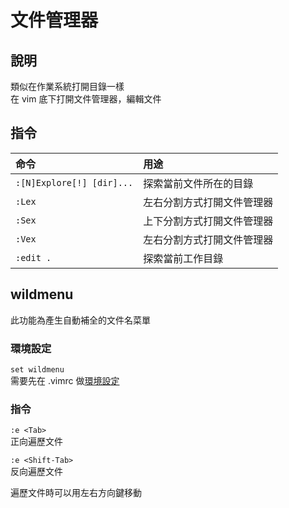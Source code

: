 # 文件管理器

## 說明

類似在作業系統打開目錄一樣  
在 vim 底下打開文件管理器，編輯文件

## 指令

| 命令 | 用途 |
| :--- | :--- |
| `:[N]Explore[!] [dir]...` | 探索當前文件所在的目錄 |
| `:Lex` | 左右分割方式打開文件管理器 |
| `:Sex` | 上下分割方式打開文件管理器 |
| `:Vex` | 左右分割方式打開文件管理器 |
| `:edit .` | 探索當前工作目錄 |

## wildmenu

此功能為產生自動補全的文件名菜單

### 環境設定

`set wildmenu`  
需要先在 .vimrc 做[環境設定](../she-ding-huan-jing-zhi-ling/#huan-jing-zhi-ling)

### 指令

`:e <Tab>`  
正向遍歷文件

`:e <Shift-Tab>`  
反向遍歷文件

遍歷文件時可以用左右方向鍵移動

